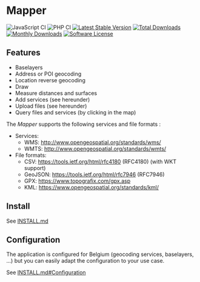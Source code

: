 # Mapper

![JavaScript CI](https://github.com/geo6/mapper/workflows/JavaScript%20CI/badge.svg)
![PHP CI](https://github.com/geo6/mapper/workflows/PHP%20CI/badge.svg)
[![Latest Stable Version](https://poser.pugx.org/geo6/mapper/v/stable)](https://packagist.org/packages/geo6/mapper)
[![Total Downloads](https://poser.pugx.org/geo6/mapper/downloads)](https://packagist.org/packages/geo6/mapper)
[![Monthly Downloads](https://poser.pugx.org/geo6/mapper/d/monthly.png)](https://packagist.org/packages/geo6/mapper)
[![Software License](https://img.shields.io/badge/license-GPL--3.0-brightgreen.svg)](LICENSE)

## Features

- Baselayers
- Address or POI geocoding
- Location reverse geocoding
- Draw
- Measure distances and surfaces
- Add services (see hereunder)
- Upload files (see hereunder)
- Query files and services (by clicking in the map)

The _Mapper_ supports the following services and file formats :

- Services:
  - WMS: <http://www.opengeospatial.org/standards/wms/>
  - WMTS: <http://www.opengeospatial.org/standards/wmts/>
- File formats:
  - CSV: <https://tools.ietf.org/html/rfc4180> (RFC4180) (with WKT support)
  - GeoJSON: <https://tools.ietf.org/html/rfc7946> (RFC7946)
  - GPX: <https://www.topografix.com/gpx.asp>
  - KML: <https://www.opengeospatial.org/standards/kml/>

## Install

See [INSTALL.md](INSTALL.md)

## Configuration

The application is configured for Belgium (geocoding services, baselayers, ...) but you can easily adapt the configuration to your use case.

See [INSTALL.md#Configuration](INSTALL.md#Configuration)
